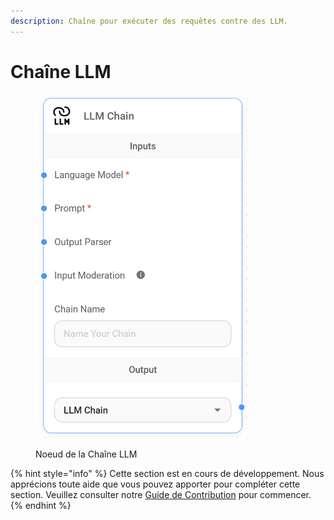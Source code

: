 ```yaml
---
description: Chaîne pour exécuter des requêtes contre des LLM.
---
```


# Chaîne LLM

<figure><img src="../../../.gitbook/assets/image (31).png" alt="" width="341"><figcaption><p>Noeud de la Chaîne LLM</p></figcaption></figure>

{% hint style="info" %}
Cette section est en cours de développement. Nous apprécions toute aide que vous pouvez apporter pour compléter cette section. Veuillez consulter notre [Guide de Contribution](broken-reference) pour commencer.
{% endhint %}
